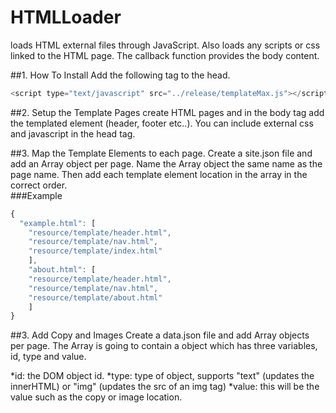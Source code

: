 HTMLLoader
==========

loads HTML external files through JavaScript. Also loads any scripts or css linked to the HTML page. The callback function provides the body content.  

##1. How To Install
Add the following tag to the head.
```JavaScript
<script type="text/javascript" src="../release/templateMax.js"></script>
```

##2. Setup the Template Pages
create HTML pages and in the body tag add the templated element (header, footer etc..). You can include external css and javascript in  the head tag.

##3. Map the Template Elements to each page.
Create a site.json file and add an Array object per page. Name the Array object the same name as the page name. 
Then add each template element location in the array in the correct order.  
###Example
```JavaScript
{
  "example.html": [
	"resource/template/header.html",
	"resource/template/nav.html",
	"resource/template/index.html"
	],
	"about.html": [
	"resource/template/header.html",
	"resource/template/nav.html",
	"resource/template/about.html"
	]
}

```

##3. Add Copy and Images
Create a data.json file and add Array objects per page. The Array is going to contain a object which has three variables, id, type and value. 

*id: the DOM object id.
*type: type of object, supports "text" (updates the innerHTML) or "img" (updates the src of an img tag)
*value: this will be the value such as the copy or image location.

